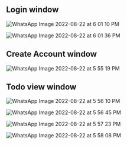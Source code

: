 <h2>Login window</h2>

![WhatsApp Image 2022-08-22 at 6 01 10 PM](https://user-images.githubusercontent.com/91601996/185922731-c0587d3b-11f8-435b-bfc3-ee7aa79ad5d8.jpeg)

![WhatsApp Image 2022-08-22 at 6 01 36 PM](https://user-images.githubusercontent.com/91601996/185922920-b6a53585-3d2c-41db-9221-4823b05421cd.jpeg)

<h2>Create Account window</h2>

![WhatsApp Image 2022-08-22 at 5 55 19 PM](https://user-images.githubusercontent.com/91601996/185923191-d087d897-9f27-4948-8f6b-381e2c1073a8.jpeg)

<h2>Todo view window</h2>

![WhatsApp Image 2022-08-22 at 5 56 10 PM](https://user-images.githubusercontent.com/91601996/185923227-eae86c13-90a0-4809-b9d6-7f36cb418ab0.jpeg)

![WhatsApp Image 2022-08-22 at 5 56 45 PM](https://user-images.githubusercontent.com/91601996/185923435-d319eb67-8c46-43a1-879d-83cf3704acb3.jpeg)

![WhatsApp Image 2022-08-22 at 5 57 23 PM](https://user-images.githubusercontent.com/91601996/185923481-a2ae9a17-b882-45a7-8d8a-6d3e7b2093d4.jpeg)

![WhatsApp Image 2022-08-22 at 5 58 08 PM](https://user-images.githubusercontent.com/91601996/185923515-05f818ff-918f-4004-a045-f1f7c2d0e324.jpeg)


